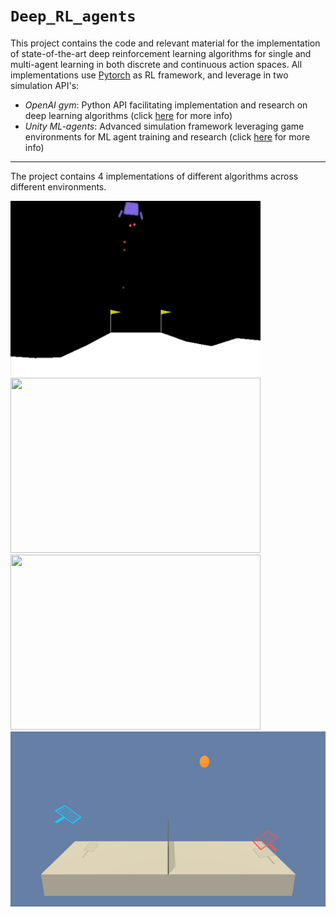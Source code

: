 # `Deep_RL_agents`

This project contains the code and relevant material for the implementation of state-of-the-art deep reinforcement learning
algorithms for single and multi-agent learning in both discrete and continuous action spaces. All implementations use
[Pytorch](https://pytorch.org/) as RL framework, and leverage in two simulation API's:

- *OpenAI gym*: Python API facilitating implementation and research on deep learning algorithms (click [here](https://gym.openai.com/) for more info)
- *Unity ML-agents*: Advanced simulation framework leveraging game environments for ML agent training and research (click [here](https://github.com/Unity-Technologies/ml-agents) for more info)

---

The project contains 4 implementations of different algorithms across different environments.

<img src="0. DQN for LunarLander/Agent_landing.gif" width="400" height="280" loc="center"/>
<img src="1. DQN in discrete environments/images/agent_in_action.gif" width="400" height="280" loc="center"/>
<img src="2. DDPG in continuous control/images/agent_in_action.gif" width="400" height="280" loc="center"/>
<img src="3. MADDPG for collaboration and competition/images/trained_agents.gif" width="600" height="280" loc="center"/>
